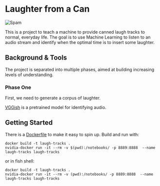 # Laughter from a Can

![Spam](https://i.ytimg.com/vi/6mvkhXyIL-4/maxresdefault.jpg)

This is a project to teach a machine to provide canned laugh tracks to normal, everyday life. The goal is to use Machine Learning to listen to an audio stream and identify when the optimal time is to insert some laughter.

## Background & Tools

The project is separated into multiple phases, aimed at building increasing levels of understanding.

### Phase One

First, we need to generate a corpus of laughter.

[VGGish]() is a pretrained model for identifying audio.



## Getting Started

There is a [Dockerfile](/somewhere) to make it easy to spin up. Build and run with:

```
docker build -t laugh-tracks .
nvidia-docker run -it --rm -v $(pwd):/notebooks/ -p 8889:8888  --name laugh-tracks laugh-tracks
```

or in fish shell:

```
docker build -t laugh-tracks .
nvidia-docker run -it --rm -v (pwd):/notebooks/ -p 8889:8888  --name laugh-tracks laugh-tracks
```
